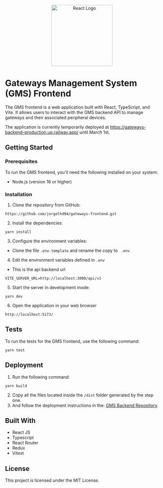 <p align="center">
  <a href="https://reactjs.org/" target="blank">
    <img src="https://user-images.githubusercontent.com/53158723/219779157-ee7af038-a56c-408e-af9e-ab6982be2de8.png" width="200" alt="React Logo" />
  </a>
</p>

# Gateways Management System (GMS) Frontend

The GMS frontend is a web application built with React, TypeScript, and Vite. It allows users to interact with the GMS backend API to manage gateways and their associated peripheral devices.

The application is currently temporarily deployed at https://gateways-backend-production.up.railway.app/ until March 1st.

## Getting Started

### Prerequisites

To run the GMS frontend, you'll need the following installed on your system:

- Node.js (version 16 or higher)

### Installation

1. Clone the repository from GitHub:

```
https://github.com/jorgelhd94/gateways-frontend.git
```

2. Install the dependencies:

```
yarn install
```

3. Configure the environment variables:

- Clone the file `.env.template` and rename the copy to `
.env`

4. Edit the environment variables defined in `.env`

- This is the api backend url
```
VITE_SERVER_URL=http://localhost:3000/api/v1
```

5. Start the server in development mode:

```
yarn dev
```

6. Open the application in your web browser
```
http://localhost:5173/
```

## Tests
To run the tests for the GMS frontend, use the following command:
```
yarn test
```

## Deployment
1. Run the following command:
```
yarn build
```
2. Copy all the files located inside the `/dist` folder generated by the step one.
3. And follow the deployment instructions in the: [GMS Backend Repository](https://github.com/jorgelhd94/gateways-backend).

## Built With
* React JS
* Typescript
* React Router
* Redux
* Vitest

## License
This project is licensed under the MIT License.
